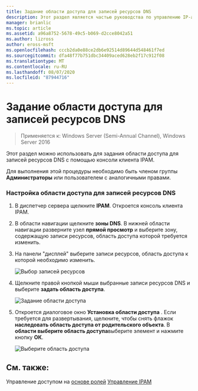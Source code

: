 ```yaml
---
title: Задание области доступа для записей ресурсов DNS
description: Этот раздел является частью руководства по управлению IP-адресами (IPAM) в Windows Server 2016.
manager: brianlic
ms.topic: article
ms.assetid: a96a8752-5678-49c5-b069-d2cce8042a51
ms.author: lizross
author: eross-msft
ms.openlocfilehash: cccb2da0e88ce2db6e92514d89644d548461f7ed
ms.sourcegitcommit: dfa48f77b751dbc34409aced628eb2f17c912f08
ms.translationtype: MT
ms.contentlocale: ru-RU
ms.lasthandoff: 08/07/2020
ms.locfileid: "87944716"
---
```

# <a name="set-access-scope-for-dns-resource-records"></a>Задание области доступа для записей ресурсов DNS

>Применяется к: Windows Server (Semi-Annual Channel), Windows Server 2016

Этот раздел можно использовать для задания области доступа для записей ресурсов DNS с помощью консоли клиента IPAM.

Для выполнения этой процедуры необходимо быть членом группы **Администраторы** или пользователем с аналогичными правами.

### <a name="to-set-access-scope-for-dns-resource-records"></a>Настройка области доступа для записей ресурсов DNS

1.  В диспетчер сервера щелкните **IPAM**. Откроется консоль клиента IPAM.

2.  В области навигации щелкните **зоны DNS**.  В нижней области навигации разверните узел **прямой просмотр** и выберите зону, содержащую записи ресурсов, область доступа которой требуется изменить.

3.  На панели "дисплей" выберите записи ресурсов, область доступа к которой необходимо изменить.

    ![Выбор записей ресурсов](../../media/Set-Access-Scope-for-DNS-Resource-Records/ipam_RestrictUserToRRControl_02.jpg)

4.  Щелкните правой кнопкой мыши выбранные записи ресурсов DNS и выберите **задать область доступа**.

    ![Задание области доступа](../../media/Set-Access-Scope-for-DNS-Resource-Records/ipam_RestrictUserToRRControl_03.jpg)

5.  Откроется диалоговое окно **Установка области доступа** . Если требуется для развертывания, щелкните, чтобы снять флажок **наследовать область доступа от родительского объекта**. В **области выберите область доступа**выберите элемент и нажмите кнопку **ОК**.

    ![Выберите область доступа](../../media/Set-Access-Scope-for-DNS-Resource-Records/ipam_RestrictUserToRRControl_04.jpg)

## <a name="see-also"></a>См. также:
Управление доступом на [основе ролей](Role-based-Access-Control.md) 
 [Управление IPAM](Manage-IPAM.md)



